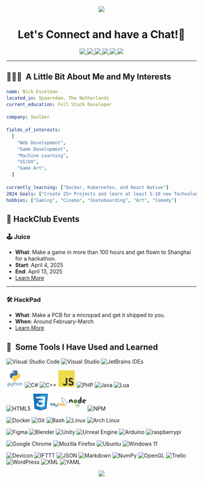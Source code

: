 <p align="center">
  <img src="https://capsule-render.vercel.app/api?type=waving&color=gradient&text=Hello!&height=100&section=header"/>
</p>

<h1 align="center">
  Let's Connect and have a Chat!💬
</h1>

<p align="center">
<a href="https://piyushmalhotra.netlify.app/">
  <img height="50" src="https://user-images.githubusercontent.com/46517096/166972883-f5f1d88c-0246-4374-88ac-ded0f2cf0699.png"/>
</a>
<a href="https://www.linkedin.com/in/thepiyushmalhotra/">
  <img height="50" src="https://user-images.githubusercontent.com/46517096/166973395-19676cd8-f8ec-4abf-83ff-da8243505b82.png"/>
</a>
<a href="https://thepiyushmalhotra.medium.com/">
  <img height="50" src="https://user-images.githubusercontent.com/46517096/166973962-d05d145a-b6a0-4643-bd3d-5ac845679367.png"/>
</a>
<a href="https://dev.to/thepiyushmalhotra">
  <img height="50" src="https://user-images.githubusercontent.com/46517096/166974096-7aeecad4-483e-4c85-983f-f4b37b3f794e.png"/>
</a>
<a href="https://twitter.com/Ipiyushmalhotra">
  <img height="50" src="https://user-images.githubusercontent.com/46517096/166974271-91dfa250-d70b-4cb9-8707-f1bda1b708c3.png"/>
</a>
<a href="https://www.instagram.com/thepiyushmalhotra/">
  <img height="50" src="https://user-images.githubusercontent.com/46517096/166974368-9798f39f-1f46-499c-b14e-81f0a3f83a06.png"/>
</a>
</p>

---

<h2> 👨🏻‍💻 &nbsp;A Little Bit About Me and My Interests</h2>

```yaml
name: Nick Esselman
located_in: Spaarndam, The Netherlands
current_education: Full Stack Developer

company: Soulber

fields_of_interests:
  [
    "Web Development",
    "Game Development",
    "Machine Learning",
    "UI/UX",
    "Game Art",
  ]
  
currently_learning: ["Docker, Kubernetes, and React Native"]
2024 Goals: ["Create 25+ Projects and learn at least 5-10 new Technologies."]
hobbies: ["Gaming", "Cinema", "Skateboarding", "Art", "Comedy"]
```


<h2>🎉 HackClub Events</h2>

### 🕹️ Juice
- **What**: Make a game in more than 100 hours and get flown to Shanghai for a hackathon.
- **Start**: April 4, 2025  
- **End**: April 13, 2025  
- [Learn More](https://nickesselman.nl/juice)

---

### 🛠️ HackPad
- **What**: Make a PCB for a micropad and get it shipped to you.
- **When**: Around February-March
- [Learn More](https://nickesselman.nl/hackpad)

<h2> 🚀 &nbsp;Some Tools I Have Used and Learned</h2>
<p align="left">

<!-- IDEs -->
<img src="https://cdn.jsdelivr.net/gh/devicons/devicon/icons/vscode/vscode-original.svg" 
alt="Visual Studio Code" width="45" height="45"/>
<img src="https://cdn.jsdelivr.net/gh/devicons/devicon@latest/icons/visualstudio/visualstudio-original.svg"
alt="Visual Studio" width="45" height="45"/>
<img src="https://cdn.jsdelivr.net/gh/devicons/devicon@latest/icons/jetbrains/jetbrains-original.svg"
alt="JetBrains IDEs" width="45" height="45"/>

<!-- Programming Languages -->
<img src="https://raw.githubusercontent.com/devicons/devicon/master/icons/python/python-original-wordmark.svg" 
alt="Python" width="45" height="45"/>
<img src="https://cdn.jsdelivr.net/gh/devicons/devicon/icons/csharp/csharp-original.svg" 
alt="C#" width="45" height="45"/>
<img src="https://cdn.jsdelivr.net/gh/devicons/devicon/icons/cplusplus/cplusplus-original.svg" 
alt="C++" width="45" height="45"/>
<img src="https://raw.githubusercontent.com/devicons/devicon/master/icons/javascript/javascript-original.svg"
alt="JavaScript" width="45" height="45" />
<img src="https://cdn.jsdelivr.net/gh/devicons/devicon/icons/php/php-original.svg" 
alt="PHP" width="45" height="45"/>
<img src="https://cdn.jsdelivr.net/gh/devicons/devicon@latest/icons/java/java-original.svg"
alt="Java" width="45" height="45"/>
<img src="https://cdn.jsdelivr.net/gh/devicons/devicon@latest/icons/lua/lua-original.svg"
alt="Lua" width="45" height="45"/>

<!-- Web Development -->
<img src="https://cdn.jsdelivr.net/gh/devicons/devicon/icons/html5/html5-original.svg"
alt="HTML5" width="45" height="45"/>
<img src="https://raw.githubusercontent.com/devicons/devicon/master/icons/css3/css3-original.svg" 
alt="CSS3" width="45" height="45" />
<img src="https://raw.githubusercontent.com/devicons/devicon/master/icons/mysql/mysql-original-wordmark.svg" 
alt="MySQL" width="45" height="45" />
<img src="https://raw.githubusercontent.com/devicons/devicon/master/icons/nodejs/nodejs-original-wordmark.svg" 
alt="Node.js" width="45" height="45" />
<img src="https://cdn.jsdelivr.net/gh/devicons/devicon@latest/icons/npm/npm-original-wordmark.svg"
alt="NPM" width="45" height="45"/>

<!-- DevOps and Tools -->
<img src="https://cdn.jsdelivr.net/gh/devicons/devicon/icons/docker/docker-original.svg"
alt="Docker" width="45" height="45"/>
<img src="https://cdn.jsdelivr.net/gh/devicons/devicon/icons/git/git-original.svg" 
alt="Git" width="45" height="45"/>
<img src="https://cdn.jsdelivr.net/gh/devicons/devicon/icons/bash/bash-plain.svg" 
alt="Bash" width="45" height="45"/>
<img src="https://cdn.jsdelivr.net/gh/devicons/devicon/icons/linux/linux-original.svg" 
alt="Linux" width="45" height="45"/>
<img src="https://cdn.jsdelivr.net/gh/devicons/devicon/icons/archlinux/archlinux-original.svg" 
alt="Arch Linux" width="45" height="45"/>

<!-- Design and UI/UX -->
<img src="https://cdn.jsdelivr.net/gh/devicons/devicon/icons/figma/figma-original.svg" 
alt="Figma" width="45" height="45"/>
<img src="https://cdn.jsdelivr.net/gh/devicons/devicon@latest/icons/blender/blender-original.svg" 
alt="Blender" width="45" height="45"/> <!-- Game Development -->
<img src="https://cdn.jsdelivr.net/gh/devicons/devicon@latest/icons/unity/unity-original.svg"
alt="Unity" width="45" height="45"/>
<img src="https://cdn.jsdelivr.net/gh/devicons/devicon@latest/icons/unrealengine/unrealengine-original.svg"
alt="Unreal Engine" width="45" height="45"/><!-- Hardware and IoT -->
<img src="https://cdn.jsdelivr.net/gh/devicons/devicon@latest/icons/arduino/arduino-original.svg" 
alt="Arduino" width="45" height="45"/>
<img src="https://cdn.jsdelivr.net/gh/devicons/devicon@latest/icons/raspberrypi/raspberrypi-original.svg"
alt="raspberrypi" width="45" height="45" />

<!-- Browsers -->
<img src="https://cdn.jsdelivr.net/gh/devicons/devicon@latest/icons/chrome/chrome-plain.svg" 
alt="Google Chrome" width="45" height="45"/>
<img src="https://cdn.jsdelivr.net/gh/devicons/devicon@latest/icons/firefox/firefox-original.svg"
alt="Mozilla Firefox" width="45" height="45"/><!-- Operating Systems -->
<img src="https://cdn.jsdelivr.net/gh/devicons/devicon@latest/icons/ubuntu/ubuntu-original.svg"
alt="Ubuntu" width="45" height="45"/>
<img src="https://cdn.jsdelivr.net/gh/devicons/devicon@latest/icons/windows11/windows11-original.svg"
alt="Windows 11" width="45" height="45"/>

<!-- Miscellaneous -->
<img src="https://cdn.jsdelivr.net/gh/devicons/devicon@latest/icons/devicon/devicon-original.svg"
alt="Devicon" width="45" height="45"/>
<img src="https://cdn.jsdelivr.net/gh/devicons/devicon@latest/icons/ifttt/ifttt-original.svg"
alt="IFTTT" width="45" height="45"/>
<img src="https://cdn.jsdelivr.net/gh/devicons/devicon@latest/icons/json/json-original.svg"
alt="JSON" width="45" height="45"/>
<img src="https://cdn.jsdelivr.net/gh/devicons/devicon@latest/icons/markdown/markdown-original.svg"
alt="Markdown" width="45" height="45"/>
<img src="https://cdn.jsdelivr.net/gh/devicons/devicon@latest/icons/numpy/numpy-original.svg"
alt="NumPy" width="45" height="45"/>
<img src="https://cdn.jsdelivr.net/gh/devicons/devicon@latest/icons/opengl/opengl-original.svg"
alt="OpenGL" width="45" height="45"/>
<img src="https://cdn.jsdelivr.net/gh/devicons/devicon@latest/icons/trello/trello-original.svg"
alt="Trello" width="45" height="45"/>
<img src="https://cdn.jsdelivr.net/gh/devicons/devicon@latest/icons/wordpress/wordpress-original.svg"
alt="WordPress" width="45" height="45"/>
<img src="https://cdn.jsdelivr.net/gh/devicons/devicon@latest/icons/xml/xml-original.svg"
alt="XML" width="45" height="45"/>
<img src="https://cdn.jsdelivr.net/gh/devicons/devicon@latest/icons/yaml/yaml-original.svg"
alt="YAML" width="45" height="45" />
</p>

<p align="center">
  <img src="https://capsule-render.vercel.app/api?type=waving&color=gradient&height=100&section=footer"/>
</p>
